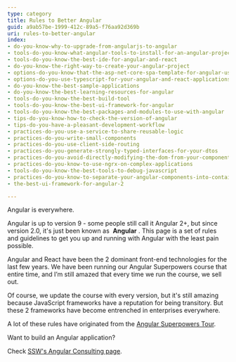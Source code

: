```yaml
---
type: category
title: Rules to Better Angular
guid: a9ab57be-1999-412c-89a5-f76aa92d369b
uri: rules-to-better-angular
index:
- do-you-know-why-to-upgrade-from-angularjs-to-angular
- tools-do-you-know-what-angular-tools-to-install-for-an-angular-project
- tools-do-you-know-the-best-ide-for-angular-and-react
- do-you-know-the-right-way-to-create-your-angular-project
- options-do-you-know-that-the-asp-net-core-spa-template-for-angular-uses-the-angular-cli
- options-do-you-use-typescript-for-your-angular-and-react-applications
- do-you-know-the-best-sample-applications
- do-you-know-the-best-learning-resources-for-angular
- tools-do-you-know-the-best-build-tool
- tools-do-you-know-the-best-ui-framework-for-angular
- tools-do-you-know-the-best-packages-and-modules-to-use-with-angular
- tips-do-you-know-how-to-check-the-version-of-angular
- tips-do-you-have-a-pleasant-development-workflow
- practices-do-you-use-a-service-to-share-reusable-logic
- practices-do-you-write-small-components
- practices-do-you-use-client-side-routing
- practices-do-you-generate-strongly-typed-interfaces-for-your-dtos
- practices-do-you-avoid-directly-modifying-the-dom-from-your-components
- practices-do-you-know-to-use-ngrx-on-complex-applications
- tools-do-you-know-the-best-tools-to-debug-javascript
- practices-do-you-know-to-separate-your-angular-components-into-container-and-presentational-components
- the-best-ui-framework-for-angular-2

---
```

Angular is everywhere.


Angular is up to version 9 - some people still call it Angular 2+, but since version 2.0, it's just been known as  **Angular** . This page is a set of rules and guidelines to get you up and running with Angular with the least pain possible.

Angular and React have been the 2 dominant front-end technologies for the last few years. We have been running our Angular Superpowers course that entire time, and I’m still amazed that every time we run the course, we sell out. 

Of course, we update the course with every version, but it's still amazing because JavaScript frameworks have a reputation for being transitory. But these 2 frameworks have become entrenched in enterprises everywhere.



A lot of these rules have originated from the [Angular Superpowers Tour](https&#58;//www.ssw.com.au/ssw/Events/Training/Angular-Superpowers-Tour.aspx).


Want to build an Angular application?

Check [SSW's Angular Consulting page](https&#58;//www.ssw.com.au/ssw/Consulting/Angular.aspx).

